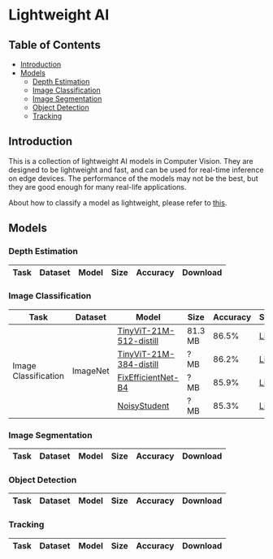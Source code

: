 # Lightweight AI

## Table of Contents

- [Introduction](#introduction)
- [Models](#models)
    - [Depth Estimation](#depth-estimation)
    - [Image Classification](#image-classification)
    - [Image Segmentation](#image-segmentation)
    - [Object Detection](#object-detection)
    - [Tracking](#tracking)

## Introduction

This is a collection of lightweight AI models in Computer Vision. 
They are designed to be lightweight and fast, and can be used for real-time inference on edge devices.
The performance of the models may not be the best, but they are good enough for many real-life applications.

About how to classify a model as lightweight, please refer to [this](./docs/lightweight.md).

## Models

### Depth Estimation

| Task | Dataset | Model | Size | Accuracy | Download |
|:----:|:-------:|:-----:|:----:|:--------:|:--------:|


### Image Classification

<table>
    <thead>
        <tr>
            <th rowspan="1">Task</th>
            <th rowspan="1">Dataset</th>
            <th rowspan="1">Model</th>
            <th rowspan="1">Size</th>
            <th rowspan="1">Accuracy</th>
            <th rowspan="1">Source</th>
        </tr>
    </thead>
    <tbody>
        <tr>
            <td rowspan="10">Image Classification</td>
            <td rowspan="10">ImageNet</td>
            <td><a href="https://paperswithcode.com/sota/image-classification-on-imagenet#:~:text=TinyViT%2D21M%2D512%2Ddistill">TinyViT-21M-512-distill</a></td>
            <td>81.3 MB</td>
            <td>86.5%</td>
            <td><a href="https://github.com/microsoft/Cream/tree/main/TinyViT">Link</a></td>
        </tr>
        <tr>
            <td><a href="https://paperswithcode.com/sota/image-classification-on-imagenet#:~:text=TinyViT%2D21M%2D384%2Ddistill">TinyViT-21M-384-distill</a></td>
            <td>? MB</td>
            <td>86.2%</td>
            <td><a href="https://github.com/microsoft/Cream/tree/main/TinyViT">Link</a></td>
        </tr>
        <tr>
            <td><a href="https://paperswithcode.com/sota/image-classification-on-imagenet#:~:text=170-,FixEfficientNet%2DB4,-85.9%25">FixEfficientNet-B4</a></td>
            <td>? MB</td>
            <td>85.9%</td>
            <td><a href="https://github.com/facebookresearch/FixRes">Link</a></td>
        </tr>
        <tr>
            <td><a href="https://paperswithcode.com/sota/image-classification-on-imagenet#:~:text=214-,NoisyStudent,-(EfficientNet%2DB4">NoisyStudent</a></td>
            <td>? MB</td>
            <td>85.3%</td>
            <td><a href="https://github.com/google-research/noisystudent">Link</a></td>
        </tr>
</table>

### Image Segmentation

| Task | Dataset | Model | Size | Accuracy | Download |
|:----:|:-------:|:-----:|:----:|:--------:|:--------:|


### Object Detection

| Task | Dataset | Model | Size | Accuracy | Download |
|:----:|:-------:|:-----:|:----:|:--------:|:--------:|


### Tracking

| Task | Dataset | Model | Size | Accuracy | Download |
|:----:|:-------:|:-----:|:----:|:--------:|:--------:|
